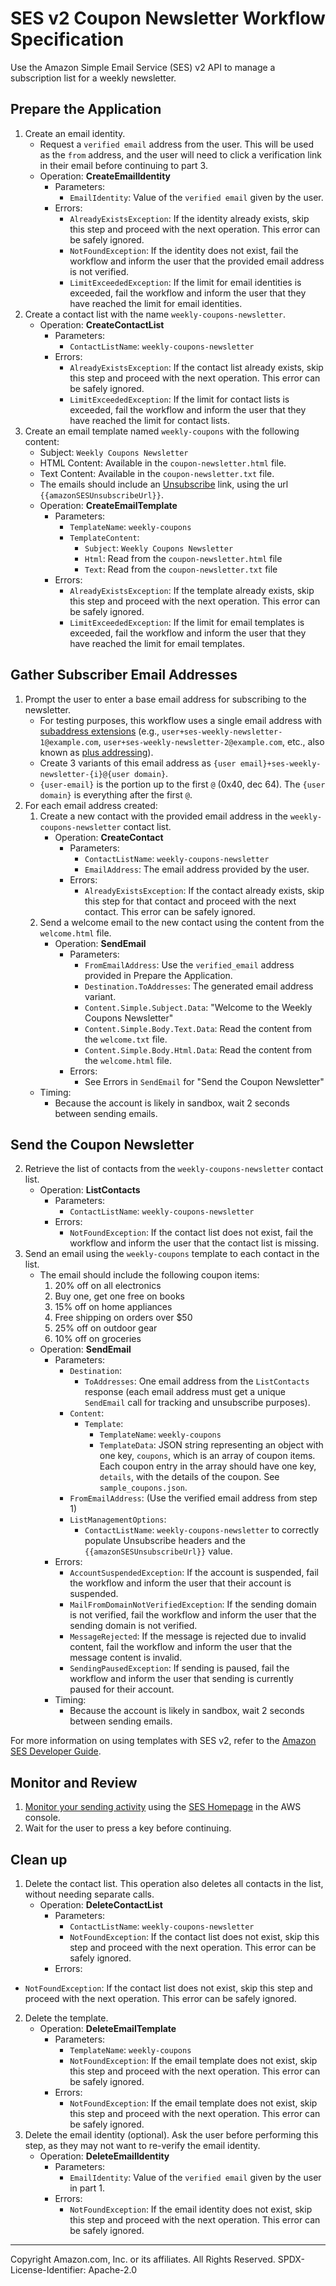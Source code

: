 # SES v2 Coupon Newsletter Workflow Specification

Use the Amazon Simple Email Service (SES) v2 API to manage a subscription list for a weekly newsletter.

## Prepare the Application

1. Create an email identity.
   - Request a `verified email` address from the user. This will be used as the `from` address, and the user will need to click a verification link in their email before continuing to part 3.
   - Operation: **CreateEmailIdentity**
     - Parameters:
       - `EmailIdentity`: Value of the `verified email` given by the user.
     - Errors:
       - `AlreadyExistsException`: If the identity already exists, skip this step and proceed with the next operation. This error can be safely ignored.
       - `NotFoundException`: If the identity does not exist, fail the workflow and inform the user that the provided email address is not verified.
       - `LimitExceededException`: If the limit for email identities is exceeded, fail the workflow and inform the user that they have reached the limit for email identities.
2. Create a contact list with the name `weekly-coupons-newsletter`.
   - Operation: **CreateContactList**
     - Parameters:
       - `ContactListName`: `weekly-coupons-newsletter`
     - Errors:
       - `AlreadyExistsException`: If the contact list already exists, skip this step and proceed with the next operation. This error can be safely ignored.
       - `LimitExceededException`: If the limit for contact lists is exceeded, fail the workflow and inform the user that they have reached the limit for contact lists.
3. Create an email template named `weekly-coupons` with the following content:
   - Subject: `Weekly Coupons Newsletter`
   - HTML Content: Available in the `coupon-newsletter.html` file.
   - Text Content: Available in the `coupon-newsletter.txt` file.
   - The emails should include an [Unsubscribe](#) link, using the url `{{amazonSESUnsubscribeUrl}}`.
   - Operation: **CreateEmailTemplate**
     - Parameters:
       - `TemplateName`: `weekly-coupons`
       - `TemplateContent`:
         - `Subject`: `Weekly Coupons Newsletter`
         - `Html`: Read from the `coupon-newsletter.html` file
         - `Text`: Read from the `coupon-newsletter.txt` file
     - Errors:
       - `AlreadyExistsException`: If the template already exists, skip this step and proceed with the next operation. This error can be safely ignored.
       - `LimitExceededException`: If the limit for email templates is exceeded, fail the workflow and inform the user that they have reached the limit for email templates.

## Gather Subscriber Email Addresses

1. Prompt the user to enter a base email address for subscribing to the newsletter.
   - For testing purposes, this workflow uses a single email address with [subaddress extensions](https://www.rfc-editor.org/rfc/rfc5233.html) (e.g., `user+ses-weekly-newsletter-1@example.com`, `user+ses-weekly-newsletter-2@example.com`, etc., also known as [plus addressing](https://en.wikipedia.org/wiki/Email_address#:~:text=For%20example%2C%20the%20address%20joeuser,sorting%2C%20and%20for%20spam%20control.)).
   - Create 3 variants of this email address as `{user email}+ses-weekly-newsletter-{i}@{user domain}`.
   - `{user-email}` is the portion up to the first `@` (0x40, dec 64). The `{user domain}` is everything after the first `@`.
2. For each email address created:
   1. Create a new contact with the provided email address in the `weekly-coupons-newsletter` contact list.
      - Operation: **CreateContact**
        - Parameters:
          - `ContactListName`: `weekly-coupons-newsletter`
          - `EmailAddress`: The email address provided by the user.
        - Errors:
          - `AlreadyExistsException`: If the contact already exists, skip this step for that contact and proceed with the next contact. This error can be safely ignored.
   2. Send a welcome email to the new contact using the content from the `welcome.html` file.
      - Operation: **SendEmail**
        - Parameters:
          - `FromEmailAddress`: Use the `verified_email` address provided in Prepare the Application.
          - `Destination.ToAddresses`: The generated email address variant.
          - `Content.Simple.Subject.Data`: "Welcome to the Weekly Coupons Newsletter"
          - `Content.Simple.Body.Text.Data`: Read the content from the `welcome.txt` file.
          - `Content.Simple.Body.Html.Data`: Read the content from the `welcome.html` file.
        - Errors:
          - See Errors in `SendEmail` for "Send the Coupon Newsletter"
   - Timing:
     - Because the account is likely in sandbox, wait 2 seconds between sending emails.

## Send the Coupon Newsletter

2. Retrieve the list of contacts from the `weekly-coupons-newsletter` contact list.
   - Operation: **ListContacts**
     - Parameters:
       - `ContactListName`: `weekly-coupons-newsletter`
     - Errors:
       - `NotFoundException`: If the contact list does not exist, fail the workflow and inform the user that the contact list is missing.
3. Send an email using the `weekly-coupons` template to each contact in the list.
   - The email should include the following coupon items:
     1. 20% off on all electronics
     2. Buy one, get one free on books
     3. 15% off on home appliances
     4. Free shipping on orders over $50
     5. 25% off on outdoor gear
     6. 10% off on groceries
   - Operation: **SendEmail**
     - Parameters:
       - `Destination`:
         - `ToAddresses`: One email address from the `ListContacts` response (each email address must get a unique `SendEmail` call for tracking and unsubscribe purposes).
       - `Content`:
         - `Template`:
           - `TemplateName`: `weekly-coupons`
           - `TemplateData`: JSON string representing an object with one key, `coupons`, which is an array of coupon items. Each coupon entry in the array should have one key, `details`, with the details of the coupon. See `sample_coupons.json`.
       - `FromEmailAddress`: (Use the verified email address from step 1)
       - `ListManagementOptions`:
         - `ContactListName`: `weekly-coupons-newsletter` to correctly populate Unsubscribe headers and the `{{amazonSESUnsubscribeUrl}}` value.
     - Errors:
       - `AccountSuspendedException`: If the account is suspended, fail the workflow and inform the user that their account is suspended.
       - `MailFromDomainNotVerifiedException`: If the sending domain is not verified, fail the workflow and inform the user that the sending domain is not verified.
       - `MessageRejected`: If the message is rejected due to invalid content, fail the workflow and inform the user that the message content is invalid.
       - `SendingPausedException`: If sending is paused, fail the workflow and inform the user that sending is currently paused for their account.
     - Timing:
       - Because the account is likely in sandbox, wait 2 seconds between sending emails.

For more information on using templates with SES v2, refer to the [Amazon SES Developer Guide](https://docs.aws.amazon.com/ses/latest/dg/send-personalized-email-api.html).

## Monitor and Review

1. [Monitor your sending activity](https://docs.aws.amazon.com/ses/latest/dg/monitor-sending-activity.html) using the [SES Homepage](https://console.aws.amazon.com/ses/home#/account) in the AWS console.
2. Wait for the user to press a key before continuing.

## Clean up

1. Delete the contact list. This operation also deletes all contacts in the list, without needing separate calls.
   - Operation: **DeleteContactList**
     - Parameters:
       - `ContactListName`: `weekly-coupons-newsletter`
       - `NotFoundException`: If the contact list does not exist, skip this step and proceed with the next operation. This error can be safely ignored.
     - Errors:

- `NotFoundException`: If the contact list does not exist, skip this step and proceed with the next operation. This error can be safely ignored.

2. Delete the template.
   - Operation: **DeleteEmailTemplate**
     - Parameters:
       - `TemplateName`: `weekly-coupons`
       - `NotFoundException`: If the email template does not exist, skip this step and proceed with the next operation. This error can be safely ignored.
     - Errors:
       - `NotFoundException`: If the email template does not exist, skip this step and proceed with the next operation. This error can be safely ignored.
3. Delete the email identity (optional). Ask the user before performing this step, as they may not want to re-verify the email identity.
   - Operation: **DeleteEmailIdentity**
     - Parameters:
       - `EmailIdentity`: Value of the `verified email` given by the user in part 1.
     - Errors:
       - `NotFoundException`: If the email identity does not exist, skip this step and proceed with the next operation. This error can be safely ignored.

---

Copyright Amazon.com, Inc. or its affiliates. All Rights Reserved.
SPDX-License-Identifier: Apache-2.0
